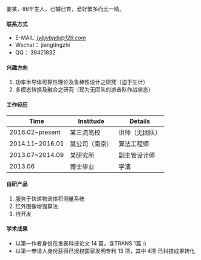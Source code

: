 姜某，86年生人，已婚已育，爱好繁多而无一精。

#### **联系方式**
* E-MAIL:   *jybjybjyb@126.com*
* Wechat：  jiangtingzhi
* QQ：      39421832

#### **兴趣方向**
1. 功率半导体可靠性理论及鲁棒性设计之研究（迫于生计）
2. 多模态转换及融合之研究（现为无团队的游击队作战状态）


#### **工作经历**
Time | Institude | Details
---- | --------- | -------     
2016.02~present | 某三流高校 | 讲师（无团队）
2014.11~2016.01 | 某公司（南京） | 算法工程师
2013.07~2014.09 | 某研究所 | 副主管设计师
2013.06 | 博士毕业 | 学渣


#### **自研产品**
1. 服务于快递物流体积测量系统
2. 红外图像增强算法
3. 待开发

#### **学术成果**
- 以第一作者身份在发表科技论文 14 篇，含TRANS 1篇 :)
- 以第一申请人身份获得已授权国家发明专利 13 项，其中 4项 已科技成果转化
